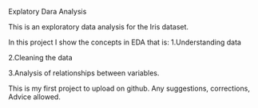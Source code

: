 Explatory Dara Analysis 

This is an exploratory data analysis for the Iris dataset. 

In this project I show the concepts in EDA that is:
1.Understanding data

2.Cleaning the data

3.Analysis of relationships between variables.

This is my first project to upload on github. Any suggestions, corrections, Advice allowed.
